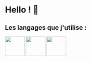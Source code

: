 # Hello ! 👋
## Les langages que j'utilise :

<div display= flex; align-items=center;>
<img src="https://upload.wikimedia.org/wikipedia/commons/thumb/6/61/HTML5_logo_and_wordmark.svg/512px-HTML5_logo_and_wordmark.svg.png" width="65px" height="65px" object-fit= contain;>
<img src="https://upload.wikimedia.org/wikipedia/commons/thumb/d/d5/CSS3_logo_and_wordmark.svg/1452px-CSS3_logo_and_wordmark.svg.png" width="65px" height="65px" object-fit= contain;>
<img src="https://upload.wikimedia.org/wikipedia/commons/thumb/9/99/Unofficial_JavaScript_logo_2.svg/1024px-Unofficial_JavaScript_logo_2.svg.png" width="65px" height="65px" object-fit= contain;>
</div>
